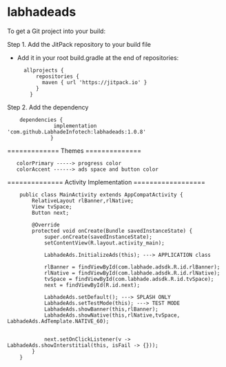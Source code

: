 # labhadeads

To get a Git project into your build:

Step 1. Add the JitPack repository to your build file

- Add it in your root build.gradle at the end of repositories:

        allprojects {
            repositories {
              maven { url 'https://jitpack.io' }
            }
          }
          
Step 2. Add the dependency

        dependencies {
                   implementation 'com.github.LabhadeInfotech:labhadeads:1.0.8'
                  }       

 ============= Themes ==============
 
       colorPrimary -----> progress color
       colorAccent ------> ads space and button color
       
       
============== Activity Implementation ================== 

        public class MainActivity extends AppCompatActivity {
            RelativeLayout rlBanner,rlNative;
            View tvSpace;
            Button next;

            @Override
            protected void onCreate(Bundle savedInstanceState) {
                super.onCreate(savedInstanceState);
                setContentView(R.layout.activity_main);

                LabhadeAds.InitializeAds(this); ---> APPLICATION class

                rlBanner = findViewById(com.labhade.adsdk.R.id.rlBanner);
                rlNative = findViewById(com.labhade.adsdk.R.id.rlNative);
                tvSpace = findViewById(com.labhade.adsdk.R.id.tvSpace);
                next = findViewById(R.id.next);

                LabhadeAds.setDefault(); ---> SPLASH ONLY
                LabhadeAds.setTestMode(this); ---> TEST MODE
                LabhadeAds.showBanner(this,rlBanner);
                LabhadeAds.showNative(this,rlNative,tvSpace, LabhadeAds.AdTemplate.NATIVE_60);


                next.setOnClickListener(v -> LabhadeAds.showInterstitial(this, isFail -> {}));
            }
        }
        


